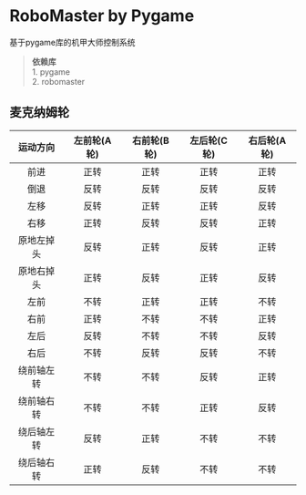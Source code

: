 # RoboMaster by Pygame

基于pygame库的机甲大师控制系统

> **依赖库**  
	1. pygame  
	2. robomaster
## 麦克纳姆轮
| 运动方向 | 左前轮(A轮) | 右前轮(B轮) | 左后轮(C轮) | 右后轮(A轮) |
| :-------:| :----------: | :---------: | :---------: | :----------: |
|   前进   |    正转      |     正转    |    正转     |      正转    |
|   倒退   |    反转      |     反转    |    反转     |      反转    |
|   左移   |    反转      |     正转    |    正转     |      反转    |
|   右移   |    正转      |     反转    |    反转     |      正转    |
|原地左掉头|    反转      |     正转    |    反转     |      正转    |
|原地右掉头|    正转      |     反转    |    正转     |      反转    |
|   左前   |    不转      |     正转    |    正转     |      不转    |
|   右前   |    正转      |     不转    |    不转     |      正转    |
|   左后   |    反转      |     不转    |    不转     |      反转    |
|   右后   |    不转      |     反转    |    反转     |      不转    |
|绕前轴左转|    不转      |     不转    |    反转     |      正转    |
|绕前轴右转|    不转      |     不转    |    正转     |      反转    |
|绕后轴左转|    反转      |     正转    |    不转     |      不转    |
|绕后轴右转|    正转      |     反转    |    不转     |      不转    |
